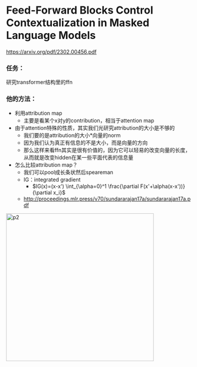 # Feed-Forward Blocks Control Contextualization in Masked Language Models

https://arxiv.org/pdf/2302.00456.pdf

### 任务：

研究transformer结构里的ffn

### 他的方法：

* 利用attribution map
  * 主要是看某个x对y的contribution，相当于attention map
* 由于attention特殊的性质，其实我们光研究attribution的大小是不够的
  * 我们要的是attribution的大小*向量的norm
  * 因为我们认为真正有信息的不是大小，而是向量的方向
  * 那么这样来看ffn其实是很有价值的，因为它可以轻易的改变向量的长度，从而就是改变hidden在某一些平面代表的信息量
* 怎么比较attribution map？
  * 我们可以pool成长条状然后speareman
  * IG：integrated gradient
    * $IG(x)=(x-x') \int_{\alpha=0}^1 \frac{\partial F(x'+\alpha(x-x'))}{\partial x_i}$
  * http://proceedings.mlr.press/v70/sundararajan17a/sundararajan17a.pdf

<img src="https://p.ipic.vip/fw11t0.png" alt="p2" width="400"/>
